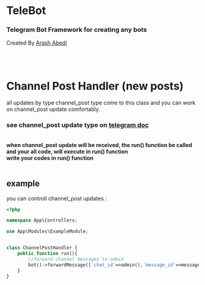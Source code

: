 # TeleBot
### Telegram Bot Framework for creating any bots 

Created By [Arash Abedi](https://arashabedii.github.io)

<br/>
<br/>

# Channel Post Handler (new posts)

all updates by type channel_post type come to this class and you can work on channel_post update comfortably.
<br>

### see channel_post update type on [telegram doc](https://core.telegram.org/bots/api#message)
<br>
<b>when channel_post update will be received, the run() function be called and your all code, will execute in run() function
<br>
write your codes in run() function</b>

<br>
<br>

## example

you can controll channel_post updates :

```php
<?php

namespace App\Controllers;

use App\Modules\ExampleModule;


class ChannelPostHandler {
    public function run(){
        //forward channel messages to admin
        bot()->forwardMessage(['chat_id'=>admin(),'message_id'=>message()->getMessageId(),'from_chat_id'=>chat()->getChatId()]);
    }
}
```